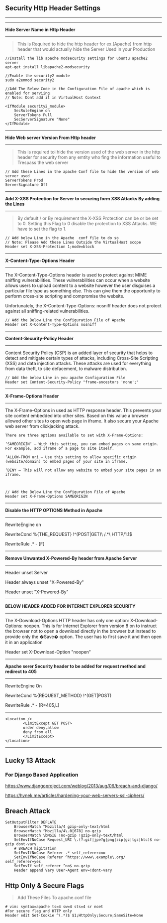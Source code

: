 
## Security Http Header Settings ##
---

---
**Hide Server Name in Http Header**

---
> This is Required to hide the http header for ex.(Apache) from http header that would actually hide the Server Used in your Production

    //Install the lib apache modsecurity settings for ubuntu apache2 server
    apt-get install libapache2-modsecurity

    //Enable the security2 module
    sudo a2enmod security2

    //Add The Below Code in the Configuration File of apache which is enabled for serviing
    // Note: Dont add it in VirtualHost Context
    
    <IfModule security2_module>
        SecRuleEngine on
        ServerTokens Full
        SecServerSignature "None"
    </IfModule>

---
**Hide Web server Version From Http header**

---
> This is required toi hide the version used of the web server in the http header for security from any emtity who fing the information useful to Trespass the web server

    // Add these Lines in the apache Conf file to hide the version of web server used
    ServerTokens Prod
    ServerSignature Off

---
**Add X-XSS Protection for Server to securing form XSS Attacks By adding the Lines**

---
> By default / or By requirement the X-XSS Protection can be or be set to 0. Setting this Flag to 0 disable the protection to XSS Attacks. WE have to set the flag to 1.


    // Add below Line in the Apache  conf file to do so
    // Note: Please Add these Lines Outside the VirtualHost scope
    Header set X-XSS-Protection 1;mode=block

---
**X-Content-Type-Options Header**

---

The X-Content-Type-Options header is used to protect against MIME sniffing vulnerabilities. These vulnerabilities can occur when a website allows users to upload content to a website however the user disguises a particular file type as something else. This can give them the opportunity to perform cross-site scripting and compromise the website.

Unfortunately, the X-Content-Type-Options: nosniff header does not protect against all sniffing-related vulnerabilities. 

    // Add the Below Line the Configuration File of Apache
    Header set X-Content-Type-Options nosniff

---
**Content-Security-Policy Header**

---
Content Security Policy (CSP) is an added layer of security that helps to detect and mitigate certain types of attacks, including Cross-Site Scripting (XSS) and data injection attacks. These attacks are used for everything from data theft, to site defacement, to malware distribution. 

    // Add the below Line in you apache Configuration File
    Header set Content-Security-Policy "frame-ancestors 'none';"

---
**X-Frame-Options Header**

---
The X-Frame-Options in used as HTTP response header. This prevents your site content embedded into other sites. Based on this value a browser allowed other sites to open web page in iframe. It also secure your Apache web server from clickjacking attack.

    There are three options available to set with X-Frame-Options:

    ‘SAMEORIGIN’ – With this setting, you can embed pages on same origin. For example, add iframe of a page to site itself.

    ‘ALLOW-FROM uri – Use this setting to allow specific origin (website/domain) to embed pages of your site in iframe.

    ‘DENY – This will not allow any website to embed your site pages in an iframe. 

    

    // Add the Below Line the Configuration File of Apache
    Header set X-Frame-Options SAMEORIGIN


---
**Disable the HTTP OPTIONS Method in Apache**

---
RewriteEngine on

RewriteCond %{THE_REQUEST} !^(POST|GET)\ /.*\ HTTP/1\.1$

RewriteRule .* - [F]


---
**Remove Unwanted X-Powered-By header from Apache Server**

---
Header unset Server

Header always unset "X-Powered-By"

Header unset "X-Powered-By"


---
**BELOW HEADER ADDED FOR INTERNET EXPLORER SECURITY**

---

The X-Download-Options HTTP header has only one option: X-Download-Options: noopen. This is for Internet Explorer from version 8 on to instruct the browser not to open a download directly in the browser but instead to provide only the �Save� option. The user has to first save it and then open it in an application

Header set X-Download-Option "noopen"


---
**Apache serer Security header to be added for request method and redirect to 405**

---
RewriteEngine On

RewriteCond %{REQUEST_METHOD} !^(GET|POST)

RewriteRule .* - [R=405,L]

---

    <Location />
            <LimitExcept GET POST>
            order deny,allow
            deny from all
            </LimitExcept>
    </Location>

---

## Lucky 13 Attack ##

### For Django Based Application ###
https://www.djangoproject.com/weblog/2013/aug/06/breach-and-django/

https://hynek.me/articles/hardening-your-web-servers-ssl-ciphers/

## Breach Attack ##

    SetOutputFilter DEFLATE
        BrowserMatch ^Mozilla/4 gzip-only-text/html
        BrowserMatch ^Mozilla/4\.0[678] no-gzip
        BrowserMatch \bMSIE !no-gzip !gzip-only-text/html
        SetEnvIfNoCase Request_URI \.(?:gif|jpe?g|png|zip|gz|tgz|htc)$ no-gzip dont-vary
        # BREACH migitation
        SetEnvIfNoCase Referer .* self_referer=no
        SetEnvIfNoCase Referer ^https://www\.example\.org/ self_referer=yes
        SetEnvIf self_referer ^no$ no-gzip
        Header append Vary User-Agent env=!dont-vary

## Http Only & Secure Flags ##

> Add These Files To apache.conf file

    # vim: syntax=apache ts=4 sw=4 sts=4 sr noet
    #For secure flag and HTTP only
    Header edit Set-Cookie ^(.*)$ $1;HttpOnly;Secure;SameSite=None
